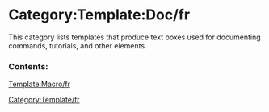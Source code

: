 # Category:Template:Doc/fr
This category lists templates that produce text boxes used for documenting commands, tutorials, and other elements.

### Contents:

[Template:Macro/fr](Template:Macro/fr.md)

[Category:Template/fr](Category:Template/fr.md)
